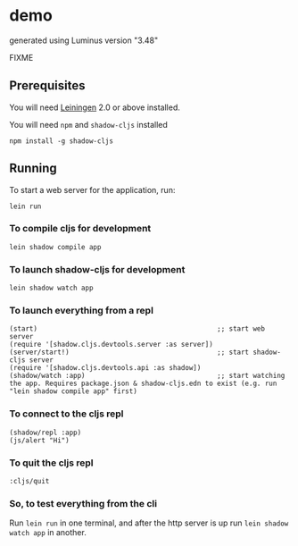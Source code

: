 # demo

generated using Luminus version "3.48"

FIXME

## Prerequisites

You will need [Leiningen][1] 2.0 or above installed.

[1]: https://github.com/technomancy/leiningen

You will need `npm` and `shadow-cljs` installed

`npm install -g shadow-cljs`

## Running

To start a web server for the application, run:

    lein run

### To compile cljs for development ###

    lein shadow compile app

### To launch shadow-cljs for development ###

    lein shadow watch app

### To launch everything from a repl ###

    (start)                                             ;; start web server
    (require '[shadow.cljs.devtools.server :as server])
    (server/start!)                                     ;; start shadow-cljs server
    (require '[shadow.cljs.devtools.api :as shadow])
    (shadow/watch :app)                                 ;; start watching the app. Requires package.json & shadow-cljs.edn to exist (e.g. run "lein shadow compile app" first)

### To connect to the cljs repl ###

    (shadow/repl :app)
    (js/alert "Hi")

### To quit the cljs repl ###

    :cljs/quit

### So, to test everything from the cli ###

Run `lein run` in one terminal, and after the http server is up run `lein shadow watch app` in another.
